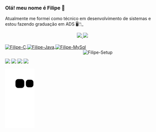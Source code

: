 ### Olá! meu nome é Filipe 👋

Atualmente me formei como técnico em desenvolvimento de sistemas e estou fazendo graduação em ADS 🖥🖱_

<div align="center">
  <a href="https://github.com/FilipeMagal">
  <img height="150em" src="https://github-readme-stats.vercel.app/api?username=FilipeMagal&show_icons=true&theme=dracula&include_all_commits=true&count_private=true"/>
  <img height="150em" src="https://github-readme-stats.vercel.app/api/top-langs/?username=FilipeMagal&layout=compact&langs_count=7&theme=dracula"/>
</div>
  <div style="display: inline_block"><br>
  <img align="center" alt="Filipe-C" height="30" width="40" src="https://cdn.jsdelivr.net/gh/devicons/devicon/icons/c/c-original.svg">
  <img align="center" alt="Filipe-Java" height="30" width="40" src="https://cdn.jsdelivr.net/gh/devicons/devicon/icons/java/java-original.svg">
    <img align="center" alt="Filipe-MySql" height="30" width="40" src"<img src="https://cdn.jsdelivr.net/gh/devicons/devicon/icons/mysql/mysql-original-wordmark.svg">
<img align ="right" alt = "Filipe-Setup" height="175" width="250" src="https://media.discordapp.net/attachments/798761099386028032/939257327557681202/jjjjj.jpg">
    <div>
  
##
 
<div> 
 <a href="https://wa.me/5571992942415"><img src = "https://img.shields.io/badge/WhatsApp-25D366?style=for-the-badge&logo=whatsapp&logoColor=white" target = "_blank"></a>
 <a href="https://www.instagram.com/xtfilipe_lima/" target="_blank"><img src="https://img.shields.io/badge/-Instagram-%23E4405F?style=for-the-badge&logo=instagram&logoColor=white" target="_blank"></a>
  <a href = "filipi99ff@gmail.com"><img src="https://img.shields.io/badge/Gmail-D14836?style=for-the-badge&logo=gmail&logoColor=white" target="_blank"></a>
  <a href="https://www.linkedin.com/in/filipe-magalhães-lima-26a78b225/" target="_blank"><img src="https://img.shields.io/badge/-LinkedIn-%230077B5?style=for-the-badge&logo=linkedin&logoColor=white" target="_blank"></a> 
  
  ![Snake animation](https://github.com/FilipeMagal/FilipeMagal/blob/output/github-contribution-grid-snake.svg)
 
  <div>
